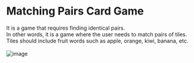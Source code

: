 # Matching Pairs Card Game

It is a game that requires finding identical pairs.\
In other words, it is a game where the user needs to match pairs of tiles.\
Tiles should include fruit words such as apple, orange, kiwi, banana, etc.
\
\
![image](https://user-images.githubusercontent.com/73431932/226394276-e1981474-743e-4f2f-9833-ab8170c75d85.png)
